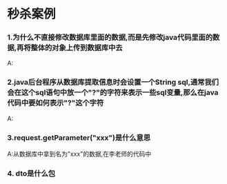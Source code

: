 # 秒杀案例

### 1.为什么不直接修改数据库里面的数据,而是先修改java代码里面的数据,再将整体的对象上传到数据库中去

A:

### 2.java后台程序从数据库提取信息时会设置一个String sql,通常我们会在这个sql语句中放一个"?"的字符来表示一些sql变量,那么在java代码中要如何表示"?"这个字符

A:

### 3.request.getParameter("xxx")是什么意思

A:从数据库中拿到名为"xxx"的数据,在李老师的代码中

### 4. dto是什么包

